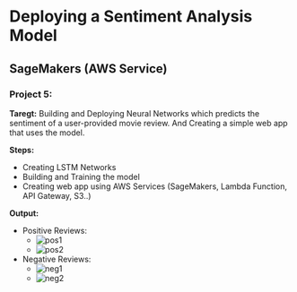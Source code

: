# Deploying a Sentiment Analysis Model
## SageMakers (AWS Service)
### Project 5:
**Taregt:**
Building and Deploying Neural Networks which predicts the sentiment of a user-provided movie review. And Creating a simple web app that uses the model.

**Steps:**
- Creating LSTM Networks 
- Building and Training the model
- Creating web app using AWS Services (SageMakers, Lambda Function, API Gateway, S3..)

**Output:**
- Positive Reviews:
   - ![pos1](https://github.com/Yasmin-Hesham/Deep-Learning-Udacity-Nanodegree/blob/master/5-Deploying%20a%20Sentiment%20Analysis%20Model/sample_output/pos.PNG)
   - ![pos2](https://github.com/Yasmin-Hesham/Deep-Learning-Udacity-Nanodegree/blob/master/5-Deploying%20a%20Sentiment%20Analysis%20Model/sample_output/pos2.PNG)  
- Negative Reviews:
   - ![neg1](https://github.com/Yasmin-Hesham/Deep-Learning-Udacity-Nanodegree/blob/master/5-Deploying%20a%20Sentiment%20Analysis%20Model/sample_output/neg.PNG)
   - ![neg2](https://github.com/Yasmin-Hesham/Deep-Learning-Udacity-Nanodegree/blob/master/5-Deploying%20a%20Sentiment%20Analysis%20Model/sample_output/neg.PNG)